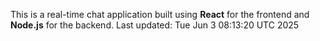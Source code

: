 This is a real-time chat application built using **React** for the frontend and **Node.js** for the backend.
Last updated: Tue Jun  3 08:13:20 UTC 2025
